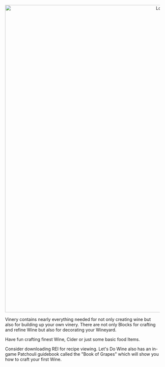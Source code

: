 <a href="https://www.curseforge.com/minecraft/mc-mods/lets-do-wine">
    <p align="center">
        <img src="https://imgur.com/YmdSOEn.png" alt="Logo" width="1000"/> 
    </p>
</a>



Vinery contains nearly everything needed for not only creating wine but also for building up your own vinery. There are
not only Blocks for crafting and refine Wine but also for decorating your Wineyard.

Have fun crafting finest Wine, Cider or just some basic food Items.

Consider downloading REI for recipe viewing. Let's Do Wine also has an in-game Patchouli guidebook called the "Book of
Grapes" which will show you how to craft your first Wine. 
